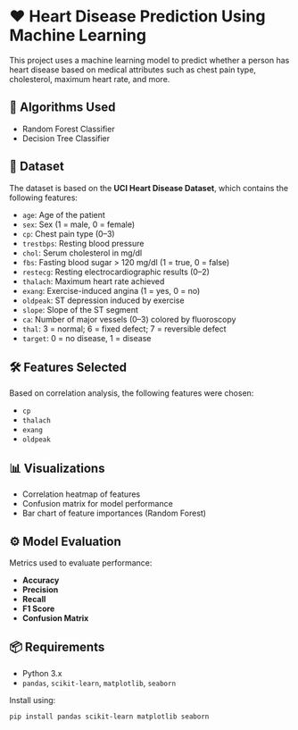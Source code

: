 # ❤️ Heart Disease Prediction Using Machine Learning

This project uses a machine learning model to predict whether a person has heart disease based on medical attributes such as chest pain type, cholesterol, maximum heart rate, and more.

## 🧠 Algorithms Used

- Random Forest Classifier
- Decision Tree Classifier

## 📁 Dataset

The dataset is based on the **UCI Heart Disease Dataset**, which contains the following features:

- `age`: Age of the patient
- `sex`: Sex (1 = male, 0 = female)
- `cp`: Chest pain type (0–3)
- `trestbps`: Resting blood pressure
- `chol`: Serum cholesterol in mg/dl
- `fbs`: Fasting blood sugar > 120 mg/dl (1 = true, 0 = false)
- `restecg`: Resting electrocardiographic results (0–2)
- `thalach`: Maximum heart rate achieved
- `exang`: Exercise-induced angina (1 = yes, 0 = no)
- `oldpeak`: ST depression induced by exercise
- `slope`: Slope of the ST segment
- `ca`: Number of major vessels (0–3) colored by fluoroscopy
- `thal`: 3 = normal; 6 = fixed defect; 7 = reversible defect
- `target`: 0 = no disease, 1 = disease

## 🛠️ Features Selected

Based on correlation analysis, the following features were chosen:
- `cp`
- `thalach`
- `exang`
- `oldpeak`

## 📊 Visualizations

- Correlation heatmap of features
- Confusion matrix for model performance
- Bar chart of feature importances (Random Forest)

## ⚙️ Model Evaluation

Metrics used to evaluate performance:

- **Accuracy**
- **Precision**
- **Recall**
- **F1 Score**
- **Confusion Matrix**

## 📦 Requirements

- Python 3.x
- `pandas`, `scikit-learn`, `matplotlib`, `seaborn`

Install using:
```bash
pip install pandas scikit-learn matplotlib seaborn
